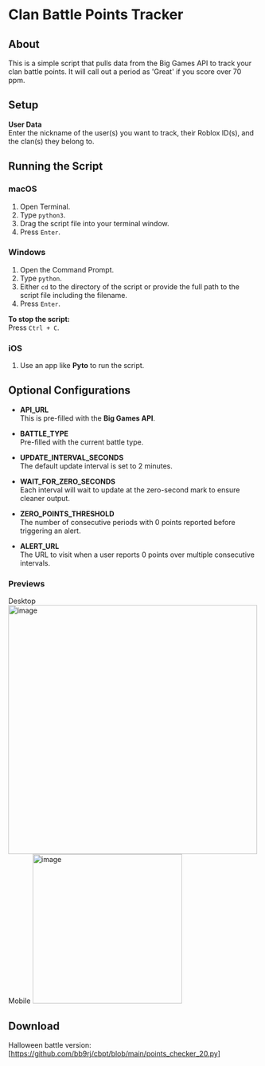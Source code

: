 # Clan Battle Points Tracker

## About

This is a simple script that pulls data from the Big Games API to track your clan battle points. It will call out a period as 'Great' if you score over 70 ppm.

## Setup

**User Data**  
Enter the nickname of the user(s) you want to track, their Roblox ID(s), and the clan(s) they belong to.

## Running the Script

### macOS

1. Open Terminal.
2. Type `python3`.
3. Drag the script file into your terminal window.
4. Press `Enter`.

### Windows

1. Open the Command Prompt.
2. Type `python`.
3. Either `cd` to the directory of the script or provide the full path to the script file including the filename.
4. Press `Enter`.

**To stop the script:**  
Press `Ctrl + C`.

### iOS

1. Use an app like **Pyto** to run the script.

## Optional Configurations

- **API_URL**  
  This is pre-filled with the **Big Games API**.

- **BATTLE_TYPE**  
  Pre-filled with the current battle type.

- **UPDATE_INTERVAL_SECONDS**  
  The default update interval is set to 2 minutes.

- **WAIT_FOR_ZERO_SECONDS**  
  Each interval will wait to update at the zero-second mark to ensure cleaner output.

- **ZERO_POINTS_THRESHOLD**  
  The number of consecutive periods with 0 points reported before triggering an alert.

- **ALERT_URL**  
  The URL to visit when a user reports 0 points over multiple consecutive intervals.

### Previews
Desktop
<img width="500" alt="image" src="https://github.com/user-attachments/assets/c07a36e2-5a96-4328-b8a5-690f15382287">
<br />
Mobile
<img width="300" alt="image" src="https://github.com/user-attachments/assets/fbeea6f2-5aee-4590-9381-3ccfe174779c">

## Download
Halloween battle version: [https://github.com/bb9rj/cbpt/blob/main/points_checker_20.py]

